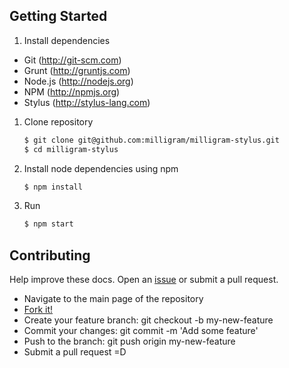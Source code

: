## Getting Started

1. Install dependencies

 * Git (<http://git-scm.com>)
 * Grunt (<http://gruntjs.com>)
 * Node.js (<http://nodejs.org>)
 * NPM (<http://npmjs.org>)
 * Stylus (<http://stylus-lang.com>)

1. Clone repository

   ```bash
   $ git clone git@github.com:milligram/milligram-stylus.git
   $ cd milligram-stylus
   ```

1. Install node dependencies using npm

   ```bash
   $ npm install
   ```

1. Run

   ```bash
   $ npm start
   ```

## Contributing

Help improve these docs. Open an [issue](https://github.com/milligram/milligram/issues/new) or submit a pull request.

- Navigate to the main page of the repository
- [Fork it!](https://github.com/milligram/milligram#fork-destination-box)
- Create your feature branch: git checkout -b my-new-feature
- Commit your changes: git commit -m 'Add some feature'
- Push to the branch: git push origin my-new-feature
- Submit a pull request =D

